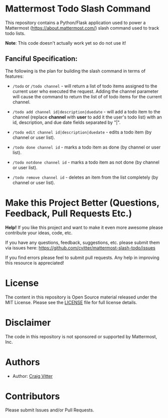 # Mattermost Todo Slash Command

This repository contains a Python/Flask application used to power a Mattermost (https://about.mattermost.com/) slash command used to track todo lists.

**Note**: This code doesn't actually work yet so do not use it!

## Fanciful Specification:

The following is the plan for building the slash command in terms of features:

* `/todo` or `/todo channel` - will return a list of todo items assigned to the current user
who executed the request. Adding the channel parameter will cause the command to return
the list of of todo items for the current channel.


* `/todo add channel id|description|duedate` - will add a todo item to the channel 
(replace **channel** with **user** to add it the user's todo list) with an id, 
description, and due date fields separated by "|".

* `/todo edit channel id|description|duedate` - edits a todo item (by channel or user list).

* `/todo done channel id` - marks a todo item as done (by channel or user list).

* `/todo notdone channel id` - marks a todo item as not done (by channel or user list).

* `/todo remove channel id` - deletes an item from the list completely (by channel or user list).

 


# Make this Project Better (Questions, Feedback, Pull Requests Etc.)

**Help!** If you like this project and want to make it even more awesome please contribute your ideas,
code, etc.

If you have any questions, feedback, suggestions, etc. please submit them via issues here: https://github.com/cvitter/mattermost-slash-todo/issues

If you find errors please feel to submit pull requests. Any help in improving this resource is appreciated!

# License
The content in this repository is Open Source material released under the MIT License. Please see the [LICENSE](LICENSE) file for full license details.

# Disclaimer

The code in this repository is not sponsored or supported by Mattermost, Inc.

# Authors
* Author: [Craig Vitter](https://github.com/cvitter)

# Contributors 
Please submit Issues and/or Pull Requests.